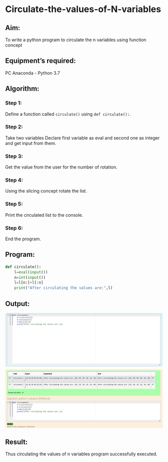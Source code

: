 # Circulate-the-values-of-N-variables
## Aim:
To write a python program to circulate the n variables using function concept
## Equipment’s required:
PC
Anaconda - Python 3.7
## Algorithm: 
### Step 1:
Define a function called `circulate()` using `def circulate():`. 
### Step 2:
Take two variables Declare first variable as eval and second one as integer and get input from them.
### Step 3: 
Get the value from the user for the number of rotation.
### Step 4: 
Using the slicing concept rotate the list.
### Step 5: 
Print the circulated list to the console.
### Step 6: 
End the program.
## Program:
```py
def circulate():
    l=eval(input())
    n=int(input())
    l=l[n:]+l[:n]
    print("After circulating the values are:",l)
```

## Output:
![Alt text](OUTPUT.png)

## Result:
Thus circulating the values of n variables program successfully executed.
